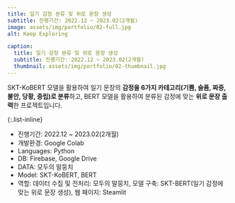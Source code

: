 ```yaml
---
title: 일기 감정 분류 및 위로 문장 생성
subtitle: 진행기간: 2022.12 ~ 2023.02(2개월)
image: assets/img/portfolio/02-full.jpg
alt: Keep Exploring

caption:
  title: 일기 감정 분류 및 위로 문장 생성
  subtitle: 진행기간: 2022.12 ~ 2023.02(2개월)
  thumbnail: assets/img/portfolio/02-thumbnail.jpg
---
```

SKT-KoBERT 모델을 활용하여 일기 문장의 **감정을 6가지 카테고리(기쁨, 슬픔, 짜증, 불안, 당황, 중립)로 분류**하고, BERT 모델을 활용하여 분류된 감정에 맞는 **위로 문장 출력**한 프로젝트입니다.

{:.list-inline}
- 진행기간: 2022.12 ~ 2023.02(2개월)
- 개발환경: Google Colab
- Languages: Python
- DB: Firebase, Google Drive
- DATA: 모두의 말뭉치
- Model: SKT-KoBERT, BERT
- 역할: 데이터 수집 및 전처리: 모두의 말뭉치, 모델 구축: SKT-BERT(일기 감정에 맞는 위로 문장 생성), 웹 페이지: Steamlit
